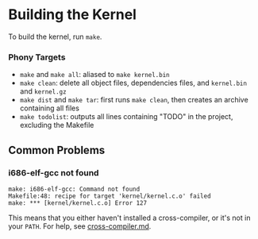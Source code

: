 # Building the Kernel

To build the kernel, run `make`.

### Phony Targets

- `make` and `make all`: aliased to `make kernel.bin`
- `make clean`: delete all object files, dependencies files, and `kernel.bin` and `kernel.gz`
- `make dist` and `make tar`: first runs `make clean`, then creates an archive containing all files
- `make todolist`: outputs all lines containing "TODO" in the project, excluding the Makefile

## Common Problems

### i686-elf-gcc not found

```
make: i686-elf-gcc: Command not found
Makefile:48: recipe for target 'kernel/kernel.c.o' failed
make: *** [kernel/kernel.c.o] Error 127
```

This means that you either haven't installed a cross-compiler, or it's not in your `PATH`. For help, see [cross-compiler.md](https://github.com/davidaylaian/carbon/blob/master/doc/cross-compiler.md).
